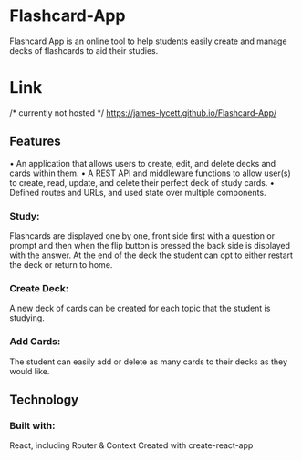 # Flashcard-App
Flashcard App is an online tool to help students easily create and manage decks of flashcards to aid their studies.

# Link 
/* currently not hosted */
https://james-lycett.github.io/Flashcard-App/

## Features
• An application that allows users to create, edit, and delete decks and cards within them.
• A REST API and middleware functions to allow user(s) to create, read, update, and delete their perfect deck of study cards.
• Defined routes and URLs, and used state over multiple components.

### Study:
Flashcards are displayed one by one, front side first with a question or prompt and then when the flip button is pressed the back side is displayed with the answer.
At the end of the deck the student can opt to either restart the deck or return to home.

### Create Deck:
A new deck of cards can be created for each topic that the student is studying.

### Add Cards:
The student can easily add or delete as many cards to their decks as they would like.


## Technology
### Built with:

React, including Router & Context
Created with create-react-app

